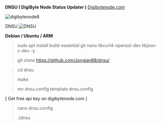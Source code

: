 <b>DNSU ( DigiByte Node Status Updater )</b> [Digibytenode.com](https://Digibytenode.com)

![digibytenode8](https://github.com/Jongjan88/DNSU/assets/125610144/c94a44fb-86ef-49e3-a24c-72c706fa655c)

DNSU
![DNSU](https://github.com/Jongjan88/DNSU/assets/125610144/c7b68bd0-bb6c-43c4-badd-62de66b6a330)


<b>Debian / Ubuntu / ARM</b>

> sudo apt install build-essential git nano libcurl4-openssl-dev libjson-c-dev -y

> git clone https://github.com/Jongjan88/dnsu/

> cd dnsu

> make

> mv dnsu.config.template dnsu.config

[ Get free api key on digibytenode.com ]

> nano dnsu.config
 
> ./dnsu
